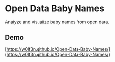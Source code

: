 # Open Data Baby Names

Analyze and visualize baby names from open data.

## Demo
[https://w0lf3n.github.io/Open-Data-Baby-Names/](https://w0lf3n.github.io/Open-Data-Baby-Names/)
